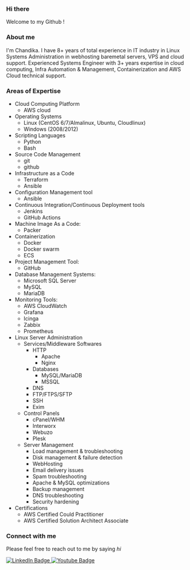 ### Hi there 

Welcome to my Github !

### About me

I'm Chandika. I have 8+ years of total experience in IT industry in Linux Systems Administration in webhosting baremetal servers, VPS and cloud support. Experienced Systems Engineer with 3+ years expertise in cloud computing, Infra Automation & Management, Containerization and AWS Cloud technical support.

### Areas of Expertise

- Cloud Computing Platform
    - AWS cloud        
- Operating Systems
    - Linux (CentOS 6/7/Almalinux, Ubuntu, Cloudlinux)
    - Windows (2008/2012)      
- Scripting Languages
    - Python
    - Bash      
- Source Code Management
    - git
    - github  
- Infrastructure as a Code
    - Terraform
    - Ansible      
- Configuration Management tool
    - Ansible        
- Continuous Integration/Continuous Deployment tools
    - Jenkins
    - GitHub Actions  
- Machine Image As a Code: 
    - Packer
- Containerization
    - Docker
    - Docker swarm
    - ECS      
- Project Management Tool:
    - GitHub      
- Database Management Systems:
    - Microsoft SQL Server
    - MySQL
    - MariaDB
- Monitoring Tools:
    - AWS CloudWatch
    - Grafana
    - Icinga
    - Zabbix
    - Prometheus      
- Linux Server Administration
    - Services/Middleware Softwares
        - HTTP
            - Apache
            - Nginx
        - Databases
            - MySQL/MariaDB
            - MSSQL
        - DNS
        - FTP/FTPS/SFTP
        - SSH
        - Exim
    - Control Panels
        - cPanel/WHM
        - Interworx
        - Webuzo
        - Plesk
    - Server Management
        - Load management & troubleshooting
        - Disk management & failure detection
        - WebHosting
        - Email delivery issues
        - Spam troubleshooting
        - Apache & MySQL optimizations
        - Backup management
        - DNS troubleshooting
        - Security hardening
- Certifications
    - AWS Certified Could Practitioner
    - AWS Certified Solution Architect Associate


### Connect with me

Please feel free to reach out to me by saying _hi_

<div id="badges">
  <a href="https://www.linkedin.com/in/chandikas/">
    <img src="https://img.shields.io/badge/LinkedIn-blue?logo=linkedin&logoColor=white&style=for-the-badge" alt="LinkedIn Badge"/>
  </a>
  <a href="mailto:erchandika@gmail.com">
    <img src="https://img.shields.io/badge/Gmail-red?style=for-the-badge&logo=gmail&logoColor=white" alt="Youtube Badge"/>
  </a>
</div>

<!--
**chandika-s/chandika-s** is a ✨ _special_ ✨ repository because its `README.md` (this file) appears on your GitHub profile.

Here are some ideas to get you started:

- 🔭 I’m currently working on ...
- 🌱 I’m currently learning ...
- 👯 I’m looking to collaborate on ...
- 🤔 I’m looking for help with ...
- 💬 Ask me about ...
- 📫 How to reach me: ...
- 😄 Pronouns: ...
- ⚡ Fun fact: ...
-->
